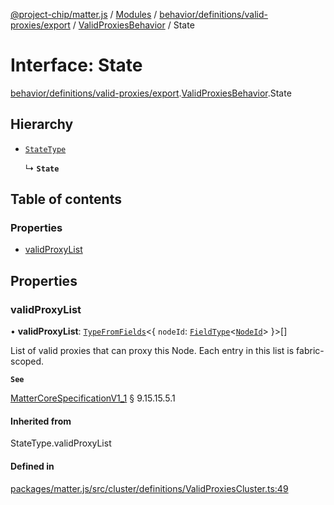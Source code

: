 [@project-chip/matter.js](../README.md) / [Modules](../modules.md) / [behavior/definitions/valid-proxies/export](../modules/behavior_definitions_valid_proxies_export.md) / [ValidProxiesBehavior](../modules/behavior_definitions_valid_proxies_export.ValidProxiesBehavior.md) / State

# Interface: State

[behavior/definitions/valid-proxies/export](../modules/behavior_definitions_valid_proxies_export.md).[ValidProxiesBehavior](../modules/behavior_definitions_valid_proxies_export.ValidProxiesBehavior.md).State

## Hierarchy

- [`StateType`](../modules/behavior_definitions_valid_proxies_export._internal_.md#statetype)

  ↳ **`State`**

## Table of contents

### Properties

- [validProxyList](behavior_definitions_valid_proxies_export.ValidProxiesBehavior.State.md#validproxylist)

## Properties

### validProxyList

• **validProxyList**: [`TypeFromFields`](../modules/tlv_export.md#typefromfields)\<\{ `nodeId`: [`FieldType`](tlv_export.FieldType.md)\<[`NodeId`](../modules/datatype_export.md#nodeid)\>  }\>[]

List of valid proxies that can proxy this Node. Each entry in this list is fabric-scoped.

**`See`**

[MatterCoreSpecificationV1_1](spec_export.MatterCoreSpecificationV1_1.md) § 9.15.15.5.1

#### Inherited from

StateType.validProxyList

#### Defined in

[packages/matter.js/src/cluster/definitions/ValidProxiesCluster.ts:49](https://github.com/project-chip/matter.js/blob/3adaded6/packages/matter.js/src/cluster/definitions/ValidProxiesCluster.ts#L49)
